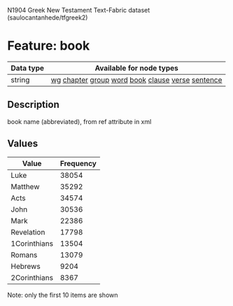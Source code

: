<p>N1904 Greek New Testament Text-Fabric dataset (saulocantanhede/tfgreek2)</p>

<h1>Feature: book</h1>

<table>
<thead>
<tr>
  <th>Data type</th>
  <th>Available for node types</th>
</tr>
</thead>
<tbody>
<tr>
  <td>string</td>
  <td><A HREF="featurebynodetype.md#wg">wg</A> <A HREF="featurebynodetype.md#chapter">chapter</A> <A HREF="featurebynodetype.md#group">group</A> <A HREF="featurebynodetype.md#word">word</A> <A HREF="featurebynodetype.md#book">book</A> <A HREF="featurebynodetype.md#clause">clause</A> <A HREF="featurebynodetype.md#verse">verse</A> <A HREF="featurebynodetype.md#sentence">sentence</A></td>
</tr>
</tbody>
</table>

<h2>Description</h2>

<p>book name (abbreviated), from ref attribute in xml</p>

<h2>Values</h2>

<table>
<thead>
<tr>
  <th>Value</th>
  <th>Frequency</th>
</tr>
</thead>
<tbody>
<tr>
  <td>Luke</td>
  <td>38054</td>
</tr>
<tr>
  <td>Matthew</td>
  <td>35292</td>
</tr>
<tr>
  <td>Acts</td>
  <td>34574</td>
</tr>
<tr>
  <td>John</td>
  <td>30536</td>
</tr>
<tr>
  <td>Mark</td>
  <td>22386</td>
</tr>
<tr>
  <td>Revelation</td>
  <td>17798</td>
</tr>
<tr>
  <td>1Corinthians</td>
  <td>13504</td>
</tr>
<tr>
  <td>Romans</td>
  <td>13079</td>
</tr>
<tr>
  <td>Hebrews</td>
  <td>9204</td>
</tr>
<tr>
  <td>2Corinthians</td>
  <td>8367</td>
</tr>
</tbody>
</table>

<p>Note: only the first 10 items are shown</p>
